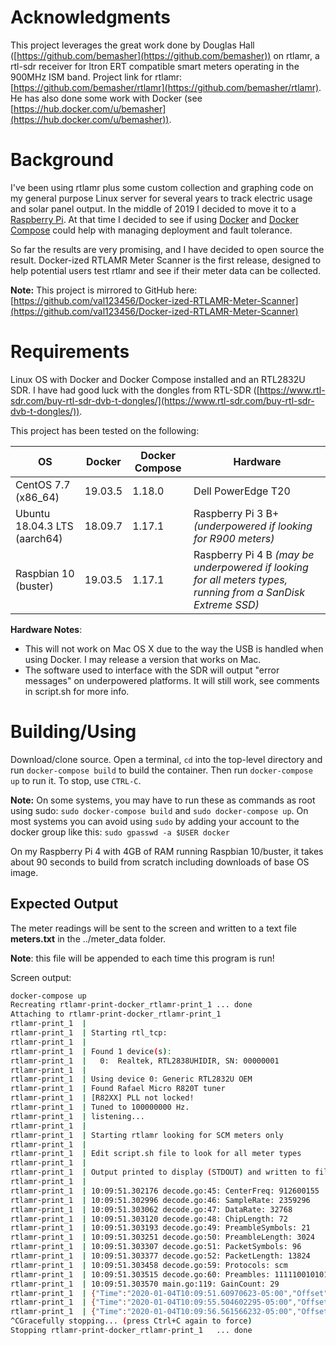 # Acknowledgments

This project leverages the great work done by Douglas Hall ([https://github.com/bemasher](https://github.com/bemasher)) on rtlamr, a rtl-sdr receiver for Itron ERT compatible smart meters operating in the 900MHz ISM band.  Project link for rtlamr:  [https://github.com/bemasher/rtlamr](https://github.com/bemasher/rtlamr).  He has also done some work with Docker (see [https://hub.docker.com/u/bemasher](https://hub.docker.com/u/bemasher)).

# Background

I've been using rtlamr plus some custom collection and graphing code on my general purpose Linux server for several years to track electric usage and solar panel output.  In the middle of 2019 I decided to move it to a [Raspberry Pi](https://www.raspberrypi.org/).  At that time I decided to see if using [Docker](https://www.docker.com/) and [Docker Compose](https://docs.docker.com/compose/) could help with managing deployment and fault tolerance.

So far the results are very promising, and I have decided to open source the result.  Docker-ized RTLAMR Meter Scanner is the first release, designed to help potential users test rtlamr and see if their meter data can be collected.

**Note:**  This project is mirrored to GitHub here:  [https://github.com/val123456/Docker-ized-RTLAMR-Meter-Scanner](https://github.com/val123456/Docker-ized-RTLAMR-Meter-Scanner)

# Requirements 

Linux OS with Docker and Docker Compose installed and an RTL2832U SDR.  I have had good luck with the dongles from RTL-SDR ([https://www.rtl-sdr.com/buy-rtl-sdr-dvb-t-dongles/](https://www.rtl-sdr.com/buy-rtl-sdr-dvb-t-dongles/)).

This project has been tested on the following:



| OS  | Docker | Docker Compose |Hardware| 
| ------------- | ------------- |------------|---------|
| CentOS 7.7 (x86_64)|19.03.5|1.18.0|Dell PowerEdge T20|
|Ubuntu 18.04.3 LTS (aarch64)|18.09.7|1.17.1|Raspberry Pi 3 B+ *(underpowered if looking for R900 meters)*|
|Raspbian 10 (buster)|19.03.5|1.17.1|Raspberry Pi 4 B *(may be underpowered if looking for all meters types, running from a SanDisk Extreme SSD)*|


**Hardware Notes**: 

* This will not work on Mac OS X due to the way the USB is handled when using Docker.  I may release a version that works on Mac.
* The software used to interface with the SDR will output "error messages" on underpowered platforms.  It will still work, see comments in script.sh for more info.

# Building/Using
Download/clone source.  Open a terminal, `cd` into the top-level directory and run `docker-compose build` to build the container.  Then run `docker-compose up` to run it. To stop, use `CTRL-C`.

**Note:** On some systems, you may have to run these as commands as root using sudo: `sudo docker-compose build` and `sudo docker-compose up`.  On most systems you can avoid using `sudo` by adding your account to the docker group like this:  `sudo gpasswd -a $USER docker`

On my Raspberry Pi 4 with 4GB of RAM running Raspbian 10/buster, it takes about 90 seconds to build from scratch including downloads of base OS image.  

## Expected Output

The meter readings will be sent to the screen and written to a text file **meters.txt** in the ../meter_data folder. 

**Note**: this file will be appended to each time this program is run!

Screen output:


```bash
docker-compose up
Recreating rtlamr-print-docker_rtlamr-print_1 ... done
Attaching to rtlamr-print-docker_rtlamr-print_1
rtlamr-print_1  |
rtlamr-print_1  | Starting rtl_tcp:
rtlamr-print_1  |
rtlamr-print_1  | Found 1 device(s):
rtlamr-print_1  |   0:  Realtek, RTL2838UHIDIR, SN: 00000001
rtlamr-print_1  |
rtlamr-print_1  | Using device 0: Generic RTL2832U OEM
rtlamr-print_1  | Found Rafael Micro R820T tuner
rtlamr-print_1  | [R82XX] PLL not locked!
rtlamr-print_1  | Tuned to 100000000 Hz.
rtlamr-print_1  | listening...
rtlamr-print_1  |
rtlamr-print_1  | Starting rtlamr looking for SCM meters only
rtlamr-print_1  |
rtlamr-print_1  | Edit script.sh file to look for all meter types
rtlamr-print_1  |
rtlamr-print_1  | Output printed to display (STDOUT) and written to file in ../meter_data/meters.txt
rtlamr-print_1  |
rtlamr-print_1  | 10:09:51.302176 decode.go:45: CenterFreq: 912600155
rtlamr-print_1  | 10:09:51.302996 decode.go:46: SampleRate: 2359296
rtlamr-print_1  | 10:09:51.303062 decode.go:47: DataRate: 32768
rtlamr-print_1  | 10:09:51.303120 decode.go:48: ChipLength: 72
rtlamr-print_1  | 10:09:51.303193 decode.go:49: PreambleSymbols: 21
rtlamr-print_1  | 10:09:51.303251 decode.go:50: PreambleLength: 3024
rtlamr-print_1  | 10:09:51.303307 decode.go:51: PacketSymbols: 96
rtlamr-print_1  | 10:09:51.303377 decode.go:52: PacketLength: 13824
rtlamr-print_1  | 10:09:51.303458 decode.go:59: Protocols: scm
rtlamr-print_1  | 10:09:51.303515 decode.go:60: Preambles: 111110010101001100000
rtlamr-print_1  | 10:09:51.303570 main.go:119: GainCount: 29
rtlamr-print_1  | {"Time":"2020-01-04T10:09:51.60970623-05:00","Offset":0,"Length":0,"Type":"SCM","Message":{"ID":44448439,"Type":12,"TamperPhy":0,"TamperEnc":0,"Consumption":414046,"ChecksumVal":30302}}
rtlamr-print_1  | {"Time":"2020-01-04T10:09:55.504602295-05:00","Offset":0,"Length":0,"Type":"SCM","Message":{"ID":60450380,"Type":4,"TamperPhy":0,"TamperEnc":1,"Consumption":78990,"ChecksumVal":12768}}
rtlamr-print_1  | {"Time":"2020-01-04T10:09:56.561566232-05:00","Offset":0,"Length":0,"Type":"SCM","Message":{"ID":60450358,"Type":4,"TamperPhy":0,"TamperEnc":2,"Consumption":75805,"ChecksumVal":52579}}
^CGracefully stopping... (press Ctrl+C again to force)
Stopping rtlamr-print-docker_rtlamr-print_1   ... done
```
 
